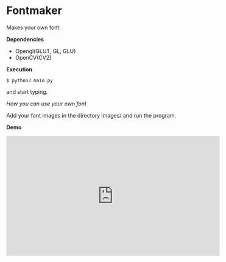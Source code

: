 # Fontmaker
Makes your own font.

**Dependencies**

* Opengl(GLUT, GL, GLU)
* OpenCV(CV2)

**Execution**

`$ python3 main.py`

and start typing.

*How you can use your own font*

Add your font images in the directory images/ and run the program.

**Demo** <br />
<iframe width="560" height="315" src="https://www.youtube.com/embed/d3TiCgGl-iQ" frameborder="0" allow="accelerometer; autoplay; encrypted-media; gyroscope; picture-in-picture" allowfullscreen></iframe>
